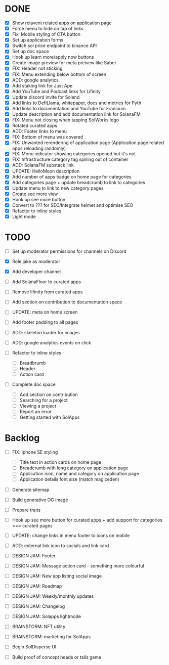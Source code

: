 # DONE
- [x] Show relavent related apps on application page
- [x] Force menu to hide on tap of links
- [x] Fix: Mobile styling of CTA button
- [x] Set up application forms
- [x] Switch sol price endpoint to binance API
- [x] Set up doc space 
- [x] Hook up learn more/apply now buttons
- [x] Create image preview for meta preivew like Saber
- [x] FIX: Header not sticking
- [x] FIX: Menu extending below bottom of screen
- [x] ADD: google analytics
- [x] Add staking link for Just Ape
- [x] Add YouTube and Podcast links for Lifinity 
- [x] Update discord invite for Solend
- [x] Add links to DefiLlama, whitepaper, docs and metrics for Pyth
- [x] Add links to documentation and YouTube for Francium
- [x] Update description and add documentation link for SolanaFM
- [x] FIX: Menu not closing when tapping SolWorks logo
- [x] Rotated curated apps
- [x] ADD: Footer links to menu
- [x] FIX: Bottom of menu was covered
- [x] FIX: Unwanted rerendering of application page (Application page related apps reloading randomly)
- [x] FIX: Menu indicator showing categories opened but it's not
- [x] FIX: Infrastructure category tag spilling out of container
- [x] ADD: SolanaFM substack link
- [x] UPDATE: HelloMoon description
- [x] Add number of apps badge on home page for categories
- [x] Add categories page + update breadcrumb to link to categories
- [x] Update menu to link to new category pages
- [x] Create see more view
- [x] Hook up see more button
- [x] Convert to ??? for SEO/Integrate helmet and optimise SEO
- [x] Refactor to inline styles
- [x] Light mode

# TODO
- [ ] Set up moderator permissions for channels on Discord
- [x] Role jake as moderator
- [x] Add developer channel

- [ ] Add SolanaFloor to curated apps
- [ ] Remove lifinity from curated apps
- [ ] Add section on contribution to documentation space

- [ ] UPDATE: meta on home screen
- [ ] Add footer padding to all pages
- [ ] ADD: skeleton loader for images
- [ ] ADD: google analytics events on click
- [ ] Refactor to inline styles
    - [ ] Breadbrumb
    - [ ] Header
    - [ ] Action card
- [ ] Complete doc space
    - [ ] Add section on contribution
    - [ ] Searching for a project
    - [ ] Viewing a project
    - [ ] Report an error
    - [ ] Getting started with SolApps

# Backlog
- [ ] FIX: iphone SE styling
    - [ ] Title text in action cards on home page
    - [ ] Breadcrumb with long category on application page
    - [ ] Application icon, name and category on application page
    - [ ] Application details font size (match magiceden)

- [ ] Generate sitemap
- [ ] Build generative OG image

- [ ] Prepare traits
- [ ] Hook up see more button for curated apps + add support for categories === curated pages
- [ ] UPDATE: change links in menu footer to icons on mobile
- [ ] ADD: external link icon to socials and link card


- [ ] DESIGN JAM: Footer
- [ ] DESIGN JAM: Message action card - something more colourful
- [ ] DESIGN JAM: New app listing social image
- [ ] DESIGN JAM: Roadmap
- [ ] DESIGN JAM: Weekly/monthly updates
- [ ] DESIGN JAM: Changelog
- [ ] DESIGN JAM: Solapps lightmode

- [ ] BRAINSTORM: NFT utility
- [ ] BRAINSTORM: marketing for SolApps

- [ ] Begin SolDisperse UI
- [ ] Build proof of concept heads or tails game